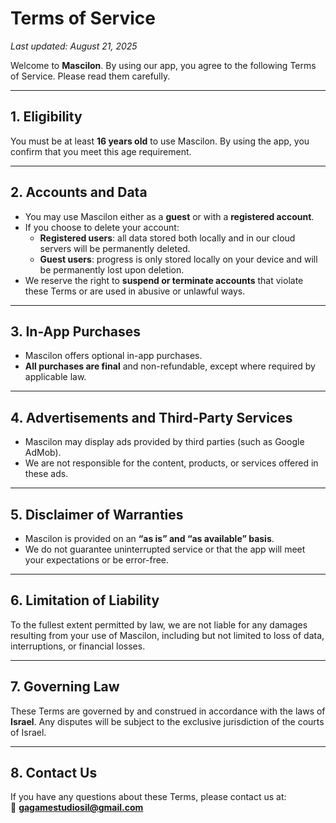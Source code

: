 # Terms of Service  
_Last updated: August 21, 2025_  

Welcome to **Mascilon**. By using our app, you agree to the following Terms of Service. Please read them carefully.  

---

## 1. Eligibility  
You must be at least **16 years old** to use Mascilon. By using the app, you confirm that you meet this age requirement.  

---

## 2. Accounts and Data  
- You may use Mascilon either as a **guest** or with a **registered account**.  
- If you choose to delete your account:  
  - **Registered users**: all data stored both locally and in our cloud servers will be permanently deleted.  
  - **Guest users**: progress is only stored locally on your device and will be permanently lost upon deletion.  
- We reserve the right to **suspend or terminate accounts** that violate these Terms or are used in abusive or unlawful ways.  

---

## 3. In-App Purchases  
- Mascilon offers optional in-app purchases.  
- **All purchases are final** and non-refundable, except where required by applicable law.  

---

## 4. Advertisements and Third-Party Services  
- Mascilon may display ads provided by third parties (such as Google AdMob).  
- We are not responsible for the content, products, or services offered in these ads.  

---

## 5. Disclaimer of Warranties  
- Mascilon is provided on an **“as is” and “as available” basis**.  
- We do not guarantee uninterrupted service or that the app will meet your expectations or be error-free.  

---

## 6. Limitation of Liability  
To the fullest extent permitted by law, we are not liable for any damages resulting from your use of Mascilon, including but not limited to loss of data, interruptions, or financial losses.  

---

## 7. Governing Law  
These Terms are governed by and construed in accordance with the laws of **Israel**. Any disputes will be subject to the exclusive jurisdiction of the courts of Israel.  

---

## 8. Contact Us  
If you have any questions about these Terms, please contact us at:  
📧 **gagamestudiosil@gmail.com**
